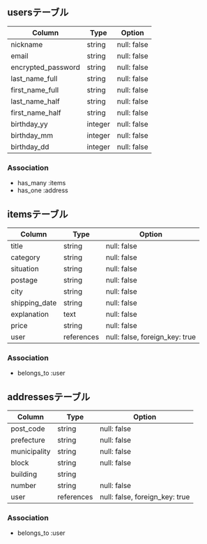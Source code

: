 ## usersテーブル

| Column                | Type              | Option                |
| --------------------- | ----------------- | --------------------- |
| nickname              | string            | null: false           |
| email                 | string            | null: false           |
| encrypted_password    | string            | null: false           |
| last_name_full        | string            | null: false           |
| first_name_full       | string            | null: false           |
| last_name_half        | string            | null: false           |
| first_name_half       | string            | null: false           |
| birthday_yy           | integer           | null: false           |
| birthday_mm           | integer           | null: false           |
| birthday_dd           | integer           | null: false           |

### Association

- has_many :items
- has_one :address


## itemsテーブル

| Column                | Type              | Option                         |
| --------------------- | ----------------- | ------------------------------ |
| title                 | string            | null: false                    |
| category              | string            | null: false                    |
| situation             | string            | null: false                    |
| postage               | string            | null: false                    |
| city                  | string            | null: false                    |
| shipping_date         | string            | null: false                    |
| explanation           | text              | null: false                    |
| price                 | string            | null: false                    |
| user                  | references        | null: false, foreign_key: true |

### Association

- belongs_to :user


## addressesテーブル

| Column                | Type              | Option                         |
| --------------------- | ----------------- | ------------------------------ |
| post_code             | string            | null: false                    |
| prefecture            | string            | null: false                    |
| municipality          | string            | null: false                    |
| block                 | string            | null: false                    |
| building              | string            |                                |
| number                | string            | null: false                    |
| user                  | references        | null: false, foreign_key: true |

### Association

- belongs_to :user
